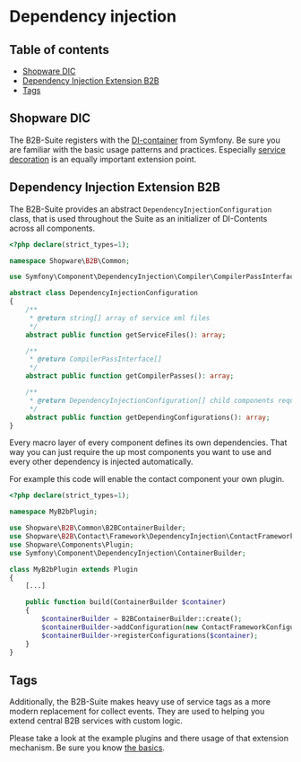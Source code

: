 # Dependency injection

## Table of contents

* [Shopware DIC](#shopware-dic)
* [Dependency Injection Extension B2B](#dependency-injection-extension-b2b)
* [Tags](#tags)

## Shopware DIC

The B2B-Suite registers with the [DI-container](../../../../../../guides/plugins/plugins/plugin-fundamentals/dependency-injection.md) from Symfony.
Be sure you are familiar with the basic usage patterns and practices.
Especially [service decoration](../../../../../../guides/plugins/plugins/plugin-fundamentals/adjusting-service.md) is an equally important extension point.

## Dependency Injection Extension B2B

The B2B-Suite provides an abstract `DependencyInjectionConfiguration` class, that is used throughout the Suite as an initializer of DI-Contents across all components.

```php
<?php declare(strict_types=1);

namespace Shopware\B2B\Common;

use Symfony\Component\DependencyInjection\Compiler\CompilerPassInterface;

abstract class DependencyInjectionConfiguration
{
    /**
     * @return string[] array of service xml files
     */
    abstract public function getServiceFiles(): array;

    /**
     * @return CompilerPassInterface[]
     */
    abstract public function getCompilerPasses(): array;

    /**
     * @return DependencyInjectionConfiguration[] child components required by this component
     */
    abstract public function getDependingConfigurations(): array;
}
```

Every macro layer of every component defines its own dependencies.
That way you can just require the up most components you want to use and every other dependency is injected automatically.

For example this code will enable the contact component your own plugin.

```php
<?php declare(strict_types=1);

namespace MyB2bPlugin;

use Shopware\B2B\Common\B2BContainerBuilder;
use Shopware\B2B\Contact\Framework\DependencyInjection\ContactFrameworkConfiguration
use Shopware\Components\Plugin;
use Symfony\Component\DependencyInjection\ContainerBuilder;

class MyB2bPlugin extends Plugin
{
    [...]

    public function build(ContainerBuilder $container)
    {
        $containerBuilder = B2BContainerBuilder::create();
        $containerBuilder->addConfiguration(new ContactFrameworkConfiguration());
        $containerBuilder->registerConfigurations($container);
    }
}
```

## Tags

Additionally, the B2B-Suite makes heavy use of service tags as a more modern replacement for collect events.
They are used to helping you extend central B2B services with custom logic.

Please take a look at the example plugins and there usage of that extension mechanism.
Be sure you know [the basics](http://symfony.com/doc/current/service_container/tags.html).
